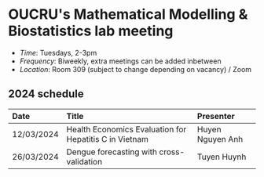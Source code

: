 # OUCRU's Mathematical Modelling & Biostatistics lab meeting

- _Time_: Tuesdays, 2-3pm
- _Frequency_: Biweekly, extra meetings can be added inbetween
- _Location_: Room 309 (subject to change depending on vacancy) / Zoom

## 2024 schedule

| Date       | Title                                                  | Presenter        |
| :--------- | :----------------------------------------------------- | :--------------- |
| 12/03/2024 | Health Economics Evaluation for Hepatitis C in Vietnam | Huyen Nguyen Anh |
| 26/03/2024 | Dengue forecasting with cross-validation               | Tuyen Huynh      |
